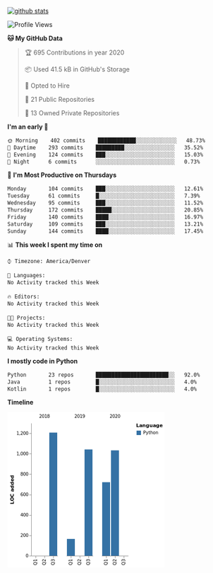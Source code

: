 

[![github stats](https://github-readme-stats.vercel.app/api?username=KGB33&count_private=true&show_icons=true&theme=gruvbox)](https://github.com/KGB33/github-readme-stats)

<!--START_SECTION:waka-->
![Profile Views](http://img.shields.io/badge/Profile%20Views-0-blue)

**🐱 My GitHub Data** 

> 🏆 695 Contributions in year 2020
 > 
> 📦 Used 41.5 kB in GitHub's Storage 
 > 
> 💼 Opted to Hire
 > 
> 📜 21 Public Repositories 
 > 
> 🔑 13 Owned Private Repositories 

**I'm an early 🐤** 

```text
🌞 Morning    402 commits    ████████████░░░░░░░░░░░░░   48.73% 
🌆 Daytime    293 commits    █████████░░░░░░░░░░░░░░░░   35.52% 
🌃 Evening    124 commits    ███░░░░░░░░░░░░░░░░░░░░░░   15.03% 
🌙 Night      6 commits      ░░░░░░░░░░░░░░░░░░░░░░░░░   0.73%

```
📅 **I'm Most Productive on Thursdays** 

```text
Monday       104 commits    ███░░░░░░░░░░░░░░░░░░░░░░   12.61% 
Tuesday      61 commits     █░░░░░░░░░░░░░░░░░░░░░░░░   7.39% 
Wednesday    95 commits     ███░░░░░░░░░░░░░░░░░░░░░░   11.52% 
Thursday     172 commits    █████░░░░░░░░░░░░░░░░░░░░   20.85% 
Friday       140 commits    ████░░░░░░░░░░░░░░░░░░░░░   16.97% 
Saturday     109 commits    ███░░░░░░░░░░░░░░░░░░░░░░   13.21% 
Sunday       144 commits    ████░░░░░░░░░░░░░░░░░░░░░   17.45%

```


📊 **This week I spent my time on** 

```text
⌚︎ Timezone: America/Denver

💬 Languages: 
No Activity tracked this Week

🔥 Editors: 
No Activity tracked this Week

🐱‍💻 Projects: 
No Activity tracked this Week

💻 Operating Systems: 
No Activity tracked this Week

```

**I mostly code in Python** 

```text
Python       23 repos       ███████████████████████░░   92.0% 
Java         1 repos        █░░░░░░░░░░░░░░░░░░░░░░░░   4.0% 
Kotlin       1 repos        █░░░░░░░░░░░░░░░░░░░░░░░░   4.0%

```


**Timeline**

![Chart not found](https://github.com/KGB33/KGB33/blob/master/charts/bar_graph.png) 


<!--END_SECTION:waka-->
